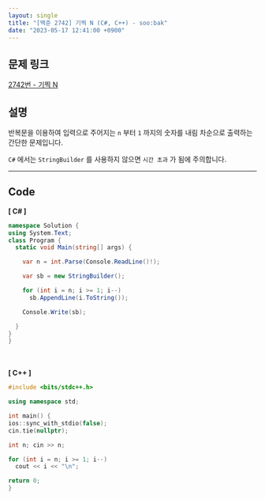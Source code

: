 ```yaml
---
layout: single
title: "[백준 2742] 기찍 N (C#, C++) - soo:bak"
date: "2023-05-17 12:41:00 +0900"
---
```


## 문제 링크
  [2742번 - 기찍 N](https://www.acmicpc.net/problem/2742)

## 설명
반복문을 이용하여 입력으로 주어지는 `n` 부터 `1` 까지의 숫자를 내림 차순으로 출력하는 간단한 문제입니다. <br>

`C#` 에서는 `StringBuilder` 를 사용하지 않으면 `시간 초과` 가 됨에 주의합니다. <br>

- - -

## Code
<b>[ C# ] </b>
<br>

  ```c#
namespace Solution {
  using System.Text;
  class Program {
    static void Main(string[] args) {

      var n = int.Parse(Console.ReadLine()!);

      var sb = new StringBuilder();

      for (int i = n; i >= 1; i--)
        sb.AppendLine(i.ToString());

      Console.Write(sb);

    }
  }
}
  ```
<br><br>
<b>[ C++ ] </b>
<br>

  ```c++
#include <bits/stdc++.h>

using namespace std;

int main() {
  ios::sync_with_stdio(false);
  cin.tie(nullptr);

  int n; cin >> n;

  for (int i = n; i >= 1; i--)
    cout << i << "\n";

  return 0;
}
  ```
